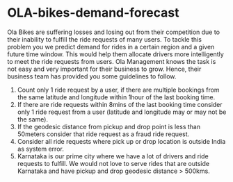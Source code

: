 # OLA-bikes-demand-forecast
Ola Bikes are suffering losses and losing out from their competition due to their
inability to fulfill the ride requests of many users. To tackle this problem you we
predict demand for rides in a certain region and a given future time window.
This would help them allocate drivers more intelligently to meet the ride requests
from users.
Ola Management knows the task is not easy and very important for their business to
grow.
Hence, their business team has provided you some guidelines to follow.
1. Count only 1 ride request by a user, if there are multiple bookings from the
same latitude and longitude within 1hour of the last booking time.
2. If there are ride requests within 8mins of the last booking time consider only 1
ride
request from a user (latitude and longitude may or may not be the same).
3. If the geodesic distance from pickup and drop point is less than 50meters
consider that ride request as a fraud ride request.
4. Consider all ride requests where pick up or drop location is outside India as
system error.
5. Karnataka is our prime city where we have a lot of drivers and ride requests to
fulfill. We would not love to serve rides that are outside Karnataka and have
pickup and drop geodesic distance > 500kms.
